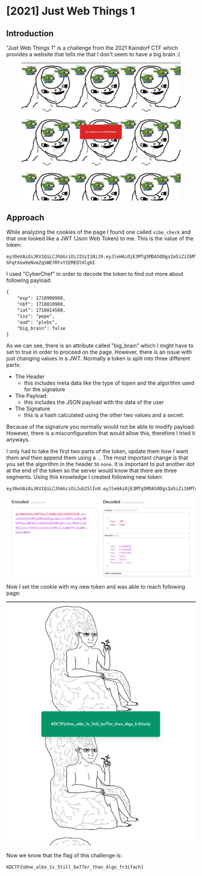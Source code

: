 # \[2021] Just Web Things 1

## Introduction

"Just Web Things 1" is a challenge from the 2021 Kaindorf CTF which provides a website that tells me that I don't seem to have a big brain :(

<figure><img src=".gitbook/assets/image (3).png" alt=""><figcaption></figcaption></figure>

## Approach

While analyzing the cookies of the page I found one called `vibe_check` and that one looked like a JWT (Json Web Token) to me. This is the value of the token:

```
eyJ0eXAiOiJKV1QiLCJhbGciOiJIUzI1NiJ9.eyJleHAiOjE3MTg5MDA5ODgsIm5iZiI6MTcxODgxMDk4OCwiaWF0IjoxNzE4ODE0NTg4LCJpc3MiOiJwZXBlIiwiYXVkIjoicGxlYnMiLCJiaWdfYnJhaW4iOmZhbHNlfQ.IGRetMdJX-GFqtXew9eNvmZqSWE7RFxYIEMEQlHlg6I
```

I used "CyberChef" in order to decode the token to find out more about following payload:

```
{
    "exp": 1718900988,
    "nbf": 1718810988,
    "iat": 1718814588,
    "iss": "pepe",
    "aud": "plebs",
    "big_brain": false
}
```

As we can see, there is an attribute called "big\_brain" which I might have to set to true in order to proceed on the page. However, there is an issue with just changing values in a JWT. Normally a token is split into three different parts:

* The Header
  * this includes meta data like the type of topen and the algorithm used for the signature
* The Payload:
  * this includes the JSON payload with the data of the user
* The Signature
  * this is a hash calculated using the other two values and a secret.

Because of the signature you normally would not be able to modify payload. However, there is a misconfiguration that would allow this, therefore I tried it anyways.

I only had to take the first two parts of the token, update them how I want them and then append them using a `.`. The most important change is that you set the algorithm in the header to `none`. It is important to put another dot at the end of the token so the server would know that there are three segments. Using this knowledge I created following new token:

```
eyJ0eXAiOiJKV1QiLCJhbGciOiJub25lIn0.eyJleHAiOjE3MTg5MDA5ODgsIm5iZiI6MTcxODgxMDk4OCwiaWF0IjoxNzE4ODE0NTg4LCJpc3MiOiJwZXBlIiwiYXVkIjoicGxlYnMiLCJiaWdfYnJhaW4iOnRydWV9.
```

![](<.gitbook/assets/image (4).png>)

Now I set the cookie with my new token and was able to reach following page:

![](<.gitbook/assets/image (6).png>)

Now we know that the flag of this challenge is:

```
KDCTF{n0ne_al6o_1s_5till_be77er_than_4lgo_fr3ifach}
```
